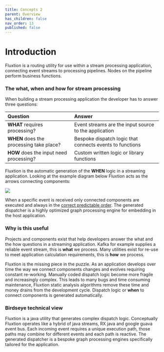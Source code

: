 ```yaml
---
title: Concepts 2
parent: Overview
has_children: false
nav_order: 13
published: false
---
```

# Introduction

Fluxtion is a routing utility for use within a stream processing application, 
 connecting event streams to processing pipelines. Nodes on the pipeline perform
business functions.

### The what, when and how for stream processing

When building a stream processing application the developer has to answer three questions:

| Question | Answer |
| :--- | :--- |
| **WHAT**  requires processing? | Event streams are the input source to the application  |
| **WHEN** does the processing take place? | Bespoke dispatch logic that connects events to functions |
| **HOW**  does the input need processing? | Custom written logic or library functions |

Fluxtion is the automatic generation of the **WHEN** logic in a streaming application. 
Looking at the example diagram below Fluxtion acts as the arrows connecting components:

![](../images/flow-processing-example.png)

When a specific event is received only connected components are executed and always 
in the [correct predictable order](https://www.geeksforgeeks.org/topological-sorting/). 
The generated dispatcher is a highly optimized graph processing engine for embedding in the host application.

### Why is this useful

Projects and components exist that help developers answer the what and the how 
questions in a streaming application. Kafka for example supplies a reliable event stream, 
this is **what** we process. Many utilities exist for re-use to meet application calculation 
requirements, this is **how** we process. 

Fluxtion is the missing piece in the puzzle. As an application develops over time 
the way we connect components changes and evolves requiring constant re-working. 
Manually coded dispatch logic become more fragile and increasingly complex. 
This leads to many bugs and time consuming maintenance, Fluxtion static analysis 
algorithms remove these time and money drains from the development cycle. Dispatch 
logic or **when** to connect components is generated automatically.  

### Birdseye technical view

Fluxtion is a java utility that generates complex dispatch logic. Conceptually Fluxtion 
operates like a hybrid of java streams, RX java and google guava event bus. 
Each incoming event requires a unique execution path, those paths may combine for 
different events and each path is reactive.  The generated dispatcher is a bespoke 
graph processing engines specifically tailored for the application.
